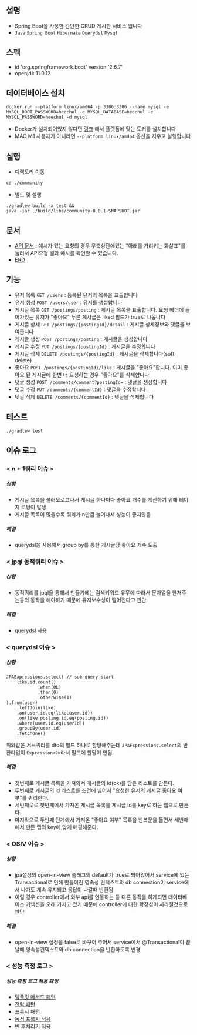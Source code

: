 ## 설명
- Spring Boot을 사용한 간단한 CRUD 게시판 서비스 입니다
- `Java` `Spring Boot` `Hibernate` `Querydsl` `Mysql`

## 스펙
- id 'org.springframework.boot' version '2.6.7'
- openjdk 11.0.12 

## 데이터베이스 설치
```
docker run --platform linux/amd64 -p 3306:3306 --name mysql -e MYSQL_ROOT_PASSWORD=heechul -e MYSQL_DATABASE=heechul -e MYSQL_PASSWORD=heechul -d mysql
```
- Docker가 설치되어있지 않다면 [링크](https://docs.docker.com/get-docker/) 에서 플랫폼에 맞는 도커를 설치합니다
- MAC M1 사용자가 아니라면 `--platform linux/amd64` 옵션을 지우고 실행합니다


## 실행
- 디렉토리 이동
```
cd ./community
```
- 빌드 및 실행
```
./gradlew build -x test &&
java -jar ./build/libs/community-0.0.1-SNAPSHOT.jar
```

## 문서
- [API 문서](https://documenter.getpostman.com/view/10893095/Uyxoh3gM#41c75655-e766-4365-bac6-414e0d5e0c7b) : 예시가 있는 요청의 경우 우측상단에있는 "아래를 가리키는 화살표"를 눌러서 API요청 결과 예시를 확인할 수 있습니다.
- [ERD](https://github.com/valentin1235/zaritalk-community/blob/main/community.png?raw=true)

## 기능
- 유저 목록 `GET /users` : 등록된 유저의 목록을 표출합니다
- 유저 생성 `POST /users/user` : 유저를 생성합니다
- 게시글 목록 `GET /postings/posting` : 게시글 목록을 표출합니다. 요청 헤더에 들어가있는 유저가 "좋아요" 누른 게시글은 liked 필드가 true로 나옵니다
- 게시글 상세 `GET /postings/{postingId}/detail` : 게시글 상세정보와 댓글을 보여줍니다
- 게시글 생성 `POST /postings/posting` : 게시글을 생성합니다
- 게시글 수정 `PUT /postings/{postingId}` : 게시글을 수정합니다
- 게시글 삭제 `DELETE /postings/{postingId}` : 게시글을 삭제합니다(soft delete)
- 좋아요 `POST /postings/{postingId}/like` : 게시글을 "좋아요"합니다. 이미 좋아요 된 게시글에 한번 더 요청하는 경우 "좋아요"를 삭제합니다
- 댓글 생성 `POST /comments/comment?postingId=` : 댓글을 생성합니다
- 댓글 수정 `PUT /comments/{commentId}` : 댓글을 수정합니다
- 댓글 삭제 `DELETE /comments/{commentId}` : 댓글을 삭제합니다

## 테스트
```
./gradlew test
```

## 이슈 로그
### < n + 1쿼리 이슈 >
##### 상황
- 게시글 목록을 불러오로고나서 게시글 하나마다 좋아요 개수를 계산하기 위해 레이지 로딩이 발생
- 게시글 목록이 많을수록 쿼리가 n만큼 늘어나서 성능이 좋지않음
##### 해결
- querydsl을 사용해서 group by를 통한 게시글당 좋아요 개수 도출

### < jpql 동적쿼리 이슈 >
##### 상황
- 동적쿼리를 jpql을 통해서 만들기에는 검색키워드 유무에 따라서 문자열을 한쳐주는등의 동작을 해야하기 때문에 유지보수성이 떨어진다고 판단
##### 해결 
- querydsl 사용 

### < querydsl 이슈 >
##### 상황
```
JPAExpressions.select( // sub-query start
    like.id.count()
            .when(0L)
            .then(0)
            .otherwise(1) 
).from(user)
    .leftJoin(like)
    .on(user.id.eq(like.user.id))
    .on(like.posting.id.eq(posting.id))
    .where(user.id.eq(userId))
    .groupBy(user.id)
    .fetchOne()
```
위와같은 서브쿼리를 dto의 필드 하나로 할당해주는데 `JPAExpressions.select`의 반환타입이 `Expression<?>`라서 필드에 할당이 안됨.
##### 해결
- 첫번째로 게시글 목록을 가져와서 게시글의 id(pk)를 담은 리스트를 만든다.
- 두번째로 게시글의 id 리스트를 조건에 넣어서 "요청한 유저의 게시글 좋아요 여부"를 쿼리한다.
- 세번째로로 첫번째에서 가져온 게시글 목록을 게시글 id를 key로 하는 맵으로 만든다.
- 마지막으로 두번째 단계에서 가져온 "좋아요 여부" 목록을 반복문을 돌면서 세번째에서 만든 맵의 key에 맞게 매핑해준다.

### < OSIV 이슈 >
##### 상황
- jpa설정의 open-in-view 플래그의 default가 true로 되어있어서 service에 있는 Transactional로 인해 만들어진 영속성 컨택스트와 db connection이 service에서 나가도 계속 유지되고 응답이 나갈때 반환됨
- 이럴 경우 controller에서 외부 api를 연동하는 등 다른 동작을 하게되면 데이터베이스 커넥션을 오래 가지고 있기 때문에 controller에 대한 확장성이 사라질것으로 판단
##### 해결
- open-in-view 설정을 false로 바꾸어 주어서 service에서 @Transactional이 끝날때 영속성컨텍스트와 db connection을 반환하도록 변경

### < 성능 측정 로그 >
##### 성능 측정 로그 적용 과정
- [템플릿 메서드 패턴](https://velog.io/@valentin123/%ED%85%9C%ED%94%8C%EB%A6%BF-%EB%A9%94%EC%84%9C%EB%93%9C-%ED%8C%A8%ED%84%B4%EC%9D%84-%ED%86%B5%ED%95%9C-%EB%A1%9C%EA%B9%85-%EB%B6%84%EB%A6%AC)
- [전략 패턴](https://velog.io/@valentin123/%EB%94%94%EC%9E%90%EC%9D%B8-%ED%8C%A8%ED%84%B4%EC%9D%84-%EC%A0%81%EC%9A%A9%ED%95%9C-%EB%A1%9C%EA%B9%85-%EC%A0%84%EB%9E%B5-%ED%8C%A8%ED%84%B4)
- [프록시 패턴](https://velog.io/@valentin123/%EB%94%94%EC%9E%90%EC%9D%B8-%ED%8C%A8%ED%84%B4%EC%9D%84-%EC%A0%81%EC%9A%A9%ED%95%9C-%EB%A1%9C%EA%B9%85-%ED%94%84%EB%A1%9D%EC%8B%9C-%ED%8C%A8%ED%84%B4)
- [동적 프록시 적용](https://velog.io/@valentin123/%EB%94%94%EC%9E%90%EC%9D%B8-%ED%8C%A8%ED%84%B4%EC%9D%84-%EC%A0%81%EC%9A%A9%ED%95%9C-%EB%A1%9C%EA%B9%85-JDK-%EB%8F%99%EC%A0%81-%ED%94%84%EB%A1%9D%EC%8B%9C)
- [빈 후처리기 적용](https://velog.io/@valentin123/%EB%94%94%EC%9E%90%EC%9D%B8-%ED%8C%A8%ED%84%B4%EC%9D%84-%EC%A0%81%EC%9A%A9%ED%95%9C-%EB%A1%9C%EA%B9%85-%EB%B9%88-%ED%9B%84%EC%B2%98%EB%A6%AC%EA%B8%B0)
